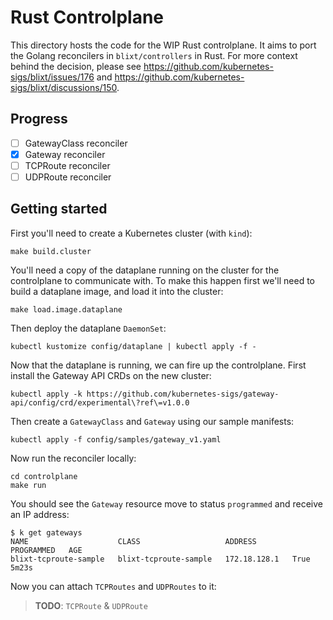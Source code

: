 # Rust Controlplane

This directory hosts the code for the WIP Rust controlplane. It aims to port the
Golang reconcilers in `blixt/controllers` in Rust. For more context behind the
decision, please see https://github.com/kubernetes-sigs/blixt/issues/176 and
https://github.com/kubernetes-sigs/blixt/discussions/150.

## Progress

- [ ] GatewayClass reconciler
- [x] Gateway reconciler
- [ ] TCPRoute reconciler
- [ ] UDPRoute reconciler

## Getting started

First you'll need to create a Kubernetes cluster (with `kind`):

```console
make build.cluster
```

You'll need a copy of the dataplane running on the cluster for the controlplane
to communicate with. To make this happen first we'll need to build a dataplane
image, and load it into the cluster:

```console
make load.image.dataplane
```

Then deploy the dataplane `DaemonSet`:

```console
kubectl kustomize config/dataplane | kubectl apply -f -
```

Now that the dataplane is running, we can fire up the controlplane. First
install the Gateway API CRDs on the new cluster:

```console
kubectl apply -k https://github.com/kubernetes-sigs/gateway-api/config/crd/experimental\?ref\=v1.0.0
```

Then create a `GatewayClass` and `Gateway` using our sample manifests:

```console
kubectl apply -f config/samples/gateway_v1.yaml
```

Now run the reconciler locally:

```console
cd controlplane
make run
```

You should see the `Gateway` resource move to status `programmed` and receive
an IP address:

```console
$ k get gateways
NAME                    CLASS                   ADDRESS        PROGRAMMED   AGE
blixt-tcproute-sample   blixt-tcproute-sample   172.18.128.1   True         5m23s
```

Now you can attach `TCPRoutes` and `UDPRoutes` to it:

> **TODO**: `TCPRoute` & `UDPRoute`
